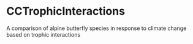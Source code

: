 # CCTrophicInteractions
A comparison of alpine butterfly species in response to climate change based on trophic interactions
